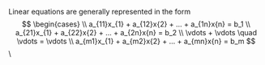 Linear equations are generally represented in the form
$$
\begin{cases} \\
a_{11}x_{1} + a_{12}x{2} + ... + a_{1n}x{n} = b_1 \\
a_{21}x_{1} + a_{22}x{2} + ... + a_{2n}x{n} = b_2 \\
\vdots + \vdots \quad \vdots = \vdots \\
a_{m1}x_{1} + a_{m2}x{2} + ... + a_{mn}x{n} = b_m
$$ \\